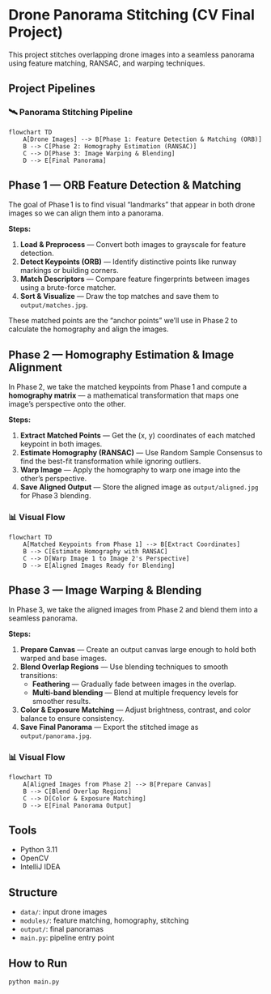 # Drone Panorama Stitching (CV Final Project)

This project stitches overlapping drone images into a seamless panorama using feature matching, RANSAC, and warping techniques.
## Project Pipelines

### 🛰 Panorama Stitching Pipeline
```mermaid
flowchart TD
    A[Drone Images] --> B[Phase 1: Feature Detection & Matching (ORB)]
    B --> C[Phase 2: Homography Estimation (RANSAC)]
    C --> D[Phase 3: Image Warping & Blending]
    D --> E[Final Panorama]

```
## Phase 1 — ORB Feature Detection & Matching

The goal of Phase 1 is to find visual “landmarks” that appear in both drone images so we can align them into a panorama.

**Steps:**
1. **Load & Preprocess** — Convert both images to grayscale for feature detection.
2. **Detect Keypoints (ORB)** — Identify distinctive points like runway markings or building corners.
3. **Match Descriptors** — Compare feature fingerprints between images using a brute-force matcher.
4. **Sort & Visualize** — Draw the top matches and save them to `output/matches.jpg`.

These matched points are the “anchor points” we’ll use in Phase 2 to calculate the homography and align the images.
## Phase 2 — Homography Estimation & Image Alignment

In Phase 2, we take the matched keypoints from Phase 1 and compute a **homography matrix** — a mathematical transformation that maps one image’s perspective onto the other.

**Steps:**
1. **Extract Matched Points** — Get the (x, y) coordinates of each matched keypoint in both images.
2. **Estimate Homography (RANSAC)** — Use Random Sample Consensus to find the best-fit transformation while ignoring outliers.
3. **Warp Image** — Apply the homography to warp one image into the other’s perspective.
4. **Save Aligned Output** — Store the aligned image as `output/aligned.jpg` for Phase 3 blending.

### 📊 Visual Flow
```mermaid
flowchart TD
    A[Matched Keypoints from Phase 1] --> B[Extract Coordinates]
    B --> C[Estimate Homography with RANSAC]
    C --> D[Warp Image 1 to Image 2's Perspective]
    D --> E[Aligned Images Ready for Blending]

```

## Phase 3 — Image Warping & Blending

In Phase 3, we take the aligned images from Phase 2 and blend them into a seamless panorama.

**Steps:**
1. **Prepare Canvas** — Create an output canvas large enough to hold both warped and base images.
2. **Blend Overlap Regions** — Use blending techniques to smooth transitions:
    - **Feathering** — Gradually fade between images in the overlap.
    - **Multi-band blending** — Blend at multiple frequency levels for smoother results.
3. **Color & Exposure Matching** — Adjust brightness, contrast, and color balance to ensure consistency.
4. **Save Final Panorama** — Export the stitched image as `output/panorama.jpg`.

### 📊 Visual Flow
```mermaid
flowchart TD
    A[Aligned Images from Phase 2] --> B[Prepare Canvas]
    B --> C[Blend Overlap Regions]
    C --> D[Color & Exposure Matching]
    D --> E[Final Panorama Output]
```
## Tools
- Python 3.11
- OpenCV
- IntelliJ IDEA

## Structure
- `data/`: input drone images
- `modules/`: feature matching, homography, stitching
- `output/`: final panoramas
- `main.py`: pipeline entry point

## How to Run
```bash
python main.py
